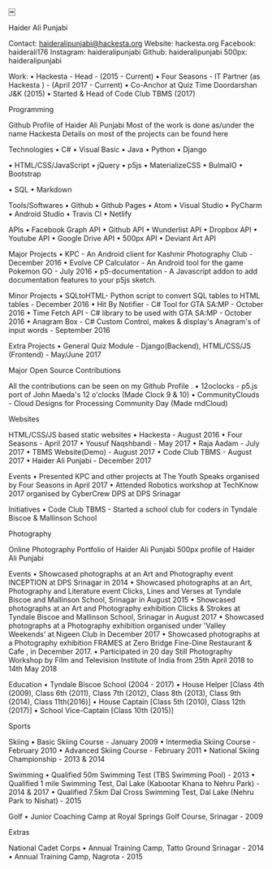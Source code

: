 ￼

Haider Ali Punjabi

Contact: haideralipunjabi@hackesta.org
Website: hackesta.org
Facebook: haiderali176
Instagram: haideralipunjabi
Github: haideralipunjabi
500px: haideralipunjabi

Work:
• Hackesta - Head - (2015 - Current)
• Four Seasons - IT Partner (as Hackesta ) - (April 2017 - Current)
• Co-Anchor at Quiz Time Doordarshan J&K (2015)
• Started & Head of Code Club TBMS (2017)

Programming

Github Profile of Haider Ali Punjabi
Most of the work is done as/under the name Hackesta
Details on most of the projects can be found here

Technologies
• C#
• Visual Basic
• Java
• Python
• Django

• HTML/CSS/JavaScript
• jQuery
• p5js
• MaterializeCSS
• BulmaIO
• Bootstrap

• SQL
• Markdown

Tools/Softwares
• Github
• Github Pages
• Atom
• Visual Studio
• PyCharm
• Android Studio
• Travis CI
• Netlify

APIs
• Facebook Graph API
• Github API
• Wunderlist API
• Dropbox API
• Youtube API
• Google Drive API
• 500px API
• Deviant Art API

Major Projects
• KPC - An Android client for Kashmir Photography Club - December 2016
• Evolve CP Calculator - An Android tool for the game Pokemon GO - July 2016
• p5-documentation - A Javascript addon to add documentation features to your p5js sketch.

Minor Projects
• SQLtoHTML- Python script to convert SQL tables to HTML tables - December 2016
• Hit By Notifier - C# Tool for GTA SA:MP - October 2016
• Time Fetch API - C# library to be used with GTA SA:MP - October 2016
• Anagram Box - C# Custom Control, makes & display's Anagram's of input words - September 2016

Extra Projects
• General Quiz Module - Django(Backend), HTML/CSS/JS (Frontend) - May/June 2017

Major Open Source Contributions

All the contributions can be seen on my Github Profile .
• 12oclocks - p5.js port of John Maeda's 12 o'clocks (Made Clock 9 & 10)
• CommunityClouds - Cloud Designs for Processing Community Day (Made rndCloud)

Websites

HTML/CSS/JS based static websites
• Hackesta - August 2016
• Four Seasons - April 2017
• Yousuf Naqshbandi - May 2017
• Raja Aadam - July 2017
• TBMS Website(Demo) - August 2017
• Code Club TBMS - August 2017
• Haider Ali Punjabi - December 2017

Events
• Presented KPC and other projects at The Youth Speaks organised by Four Seasons in April 2017
• Attended Robotics workshop at TechKnow 2017 organised by CyberCrew DPS at DPS Srinagar

Initiatives
• Code Club TBMS - Started a school club for coders in Tyndale Biscoe & Mallinson School

Photography

Online Photography Portfolio of Haider Ali Punjabi
500px profile of Haider Ali Punjabi

Events
• Showcased photographs at an Art and Photography event INCEPTION at DPS Srinagar in 2014
• Showcased photographs at an Art, Photography and Literature event Clicks, Lines and Verses at Tyndale Biscoe and Mallinson School, Srinagar in August 2015
• Showcased photographs at an Art and Photography exhibition Clicks & Strokes at Tyndale Biscoe and Mallinson School, Srinagar in August 2017
• Showcased photographs at a Photography exhibition organised under 'Valley Weekends' at Nigeen Club in December 2017
• Showcased photographs at a Photography exhibition FRAMES at Zero Bridge Fine-Dine Restaurant & Cafe , in December 2017.
• Participated in 20 day Still Photography Workshop by Film and Television Institute of India from 25th April 2018 to 14th May 2018

Education
• Tyndale Biscoe School (2004 - 2017)
• House Helper [Class 4th (2009), Class 6th (2011), Class 7th (2012), Class 8th (2013), Class 9th (2014), Class 11th(2016)]
• House Captain [Class 5th (2010), Class 12th (2017)]
• School Vice-Captain [Class 10th (2015)]

Sports

Skiing
• Basic Skiing Course - January 2009
• Intermedia Skiing Course - February 2010
• Advanced Skiing Course - February 2011
• National Skiing Championship - 2013 & 2014

Swimming
• Qualified 50m Swimming Test (TBS Swimming Pool) - 2013
• Qualified 1 mile Swimming Test, Dal Lake (Kabootar Khana to Nehru Park) - 2014 & 2017
• Qualified 7.5km Dal Cross Swimming Test, Dal Lake (Nehru Park to Nishat) - 2015

Golf
• Junior Coaching Camp at Royal Springs Golf Course, Srinagar - 2009

Extras

National Cadet Corps
• Annual Training Camp, Tatto Ground Srinagar - 2014
• Annual Training Camp, Nagrota - 2015

